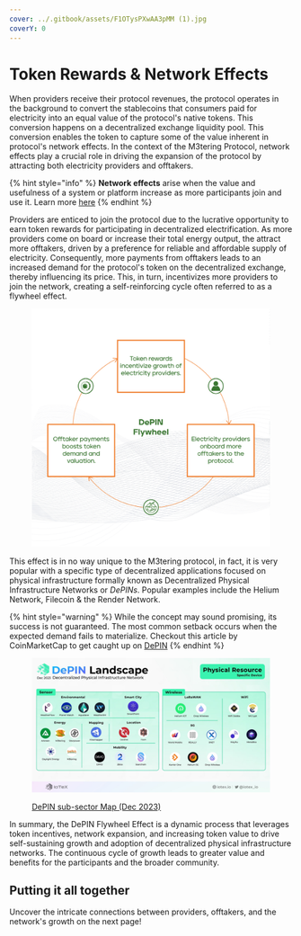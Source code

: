 ```yaml
---
cover: ../.gitbook/assets/F1OTysPXwAA3pMM (1).jpg
coverY: 0
---
```


# Token Rewards & Network Effects

When providers receive their protocol revenues, the protocol operates in the background to convert the stablecoins that consumers paid for electricity into an equal value of the protocol's native tokens. This conversion happens on a decentralized exchange liquidity pool. This conversion enables the token to capture some of the value inherent in protocol's network effects. In the context of the M3tering Protocol, network effects play a crucial role in driving the expansion of the protocol by attracting both electricity providers and offtakers.

{% hint style="info" %}
**Network effects** arise when the value and usefulness of a system or platform increase as more participants join and use it. Learn more [here](https://en.wikipedia.org/wiki/Network\_effect)
{% endhint %}

Providers are enticed to join the protocol due to the lucrative opportunity to earn token rewards for participating in decentralized electrification. As more providers come on board or increase their total energy output, the attract more offtakers, driven by a preference for reliable and affordable supply of electricity. Consequently, more payments from offtakers leads to an increased demand for the protocol's token on the decentralized exchange, thereby influencing its price. This, in turn, incentivizes more providers to join the network, creating a self-reinforcing cycle often referred to as a flywheel effect.&#x20;

<figure><img src="../.gitbook/assets/Diagram 2(2).png" alt=""><figcaption></figcaption></figure>

This effect is in no way unique to the M3tering protocol, in fact, it is very popular with a specific type of decentralized applications focused on physical infrastructure formally known as Decentralized Physical Infrastructure Networks or _DePINs_. Popular examples include the Helium Network, Filecoin & the Render Network.&#x20;

{% hint style="warning" %}
While the concept may sound promising, its success is not guaranteed. The most common setback occurs when the expected demand fails to materialize. Checkout this article by CoinMarketCap to get caught up on [DePIN](https://coinmarketcap.com/alexandria/article/a-deep-dive-into-depin-decentralized-physical-infrastructure)
{% endhint %}

<figure><img src="../.gitbook/assets/Specific-Device--1-.jpeg" alt=""><figcaption><p><a href="https://iotex.io/blog/depin-landscape-map/">DePIN sub-sector Map (Dec 2023)</a></p></figcaption></figure>

In summary, the DePIN Flywheel Effect is a dynamic process that leverages token incentives, network expansion, and increasing token value to drive self-sustaining growth and adoption of decentralized physical infrastructure networks. The continuous cycle of growth leads to greater value and benefits for the participants and the broader community.

## Putting it all together

Uncover the intricate connections between providers, offtakers, and the network's growth on the next page!
